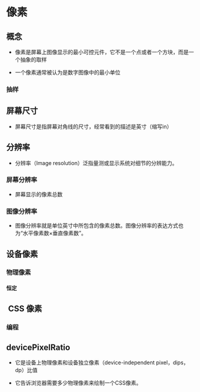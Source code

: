 # 像素

## 概念

- 像素是屏幕上图像显示的最小可控元件，它不是一个点或者一个方块，而是一个抽象的取样	

- 一个像素通常被认为是数字图像中的最小单位

### 抽样

## 屏幕尺寸

- 屏幕尺寸是指屏幕对角线的尺寸，经常看到的描述是英寸（缩写in）

## 分辨率

- 分辨率（Image resolution）泛指量测或显示系统对细节的分辨能力。	

### 屏幕分辨率

- 屏幕显示的像素总数

### 图像分辨率

- 图像分辨率就是单位英寸中所包含的像素总数。图像分辨率的表达方式也为“水平像素数×垂直像素数”。

## 设备像素

### 物理像素

#### 恒定

##  CSS 像素

### 编程

## devicePixelRatio

- 它是设备上物理像素和设备独立像素（device-independent pixel，dips，dp）比值

- 它告诉浏览器需要多少物理像素来绘制一个CSS像素。
